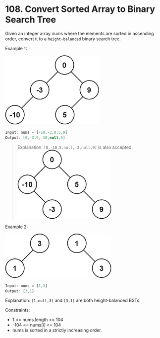 # 108. Convert Sorted Array to Binary Search Tree

Given an integer array nums where the elements are sorted in ascending order, convert it to a `height-balanced` binary search tree.

Example 1:

![img.png](img.png)
```javascript
Input: nums = [-10,-3,0,5,9]
Output: [0,-3,9,-10,null,5]
```
> Explanation: `[0,-10,5,null,-3,null,9]` is also accepted:
> ![img_1.png](img_1.png)

Example 2:

![img_2.png](img_2.png)
```javascript
Input: nums = [1,3]
Output: [3,1]
```
Explanation: `[1,null,3]` and `[3,1]` are both height-balanced BSTs.



Constraints:

- 1 <= nums.length <= 104
- -104 <= nums[i] <= 104
- nums is sorted in a strictly increasing order.
